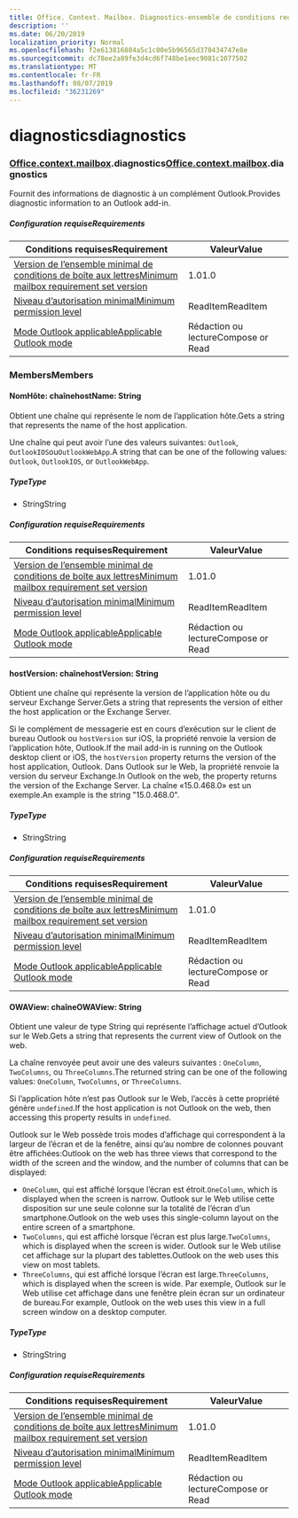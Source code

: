 ```yaml
---
title: Office. Context. Mailbox. Diagnostics-ensemble de conditions requises 1,2
description: ''
ms.date: 06/20/2019
localization_priority: Normal
ms.openlocfilehash: f2e613816884a5c1c00e5b96565d378434747e8e
ms.sourcegitcommit: dc78ee2a89fe3d4cd6f748be1eec9081c1077502
ms.translationtype: MT
ms.contentlocale: fr-FR
ms.lasthandoff: 08/07/2019
ms.locfileid: "36231269"
---
```

# <a name="diagnostics"></a><span data-ttu-id="b8967-102">diagnostics</span><span class="sxs-lookup"><span data-stu-id="b8967-102">diagnostics</span></span>

### <a name="officeofficemdcontextofficecontextmdmailboxofficecontextmailboxmddiagnostics"></a><span data-ttu-id="b8967-103">[Office](Office.md)[.context](Office.context.md)[.mailbox](Office.context.mailbox.md).diagnostics</span><span class="sxs-lookup"><span data-stu-id="b8967-103">[Office](Office.md)[.context](Office.context.md)[.mailbox](Office.context.mailbox.md).diagnostics</span></span>

<span data-ttu-id="b8967-104">Fournit des informations de diagnostic à un complément Outlook.</span><span class="sxs-lookup"><span data-stu-id="b8967-104">Provides diagnostic information to an Outlook add-in.</span></span>

##### <a name="requirements"></a><span data-ttu-id="b8967-105">Configuration requise</span><span class="sxs-lookup"><span data-stu-id="b8967-105">Requirements</span></span>

|<span data-ttu-id="b8967-106">Conditions requises</span><span class="sxs-lookup"><span data-stu-id="b8967-106">Requirement</span></span>| <span data-ttu-id="b8967-107">Valeur</span><span class="sxs-lookup"><span data-stu-id="b8967-107">Value</span></span>|
|---|---|
|[<span data-ttu-id="b8967-108">Version de l’ensemble minimal de conditions de boîte aux lettres</span><span class="sxs-lookup"><span data-stu-id="b8967-108">Minimum mailbox requirement set version</span></span>](/office/dev/add-ins/reference/requirement-sets/outlook-api-requirement-sets)| <span data-ttu-id="b8967-109">1.0</span><span class="sxs-lookup"><span data-stu-id="b8967-109">1.0</span></span>|
|[<span data-ttu-id="b8967-110">Niveau d’autorisation minimal</span><span class="sxs-lookup"><span data-stu-id="b8967-110">Minimum permission level</span></span>](/outlook/add-ins/understanding-outlook-add-in-permissions)| <span data-ttu-id="b8967-111">ReadItem</span><span class="sxs-lookup"><span data-stu-id="b8967-111">ReadItem</span></span>|
|[<span data-ttu-id="b8967-112">Mode Outlook applicable</span><span class="sxs-lookup"><span data-stu-id="b8967-112">Applicable Outlook mode</span></span>](/outlook/add-ins/#extension-points)| <span data-ttu-id="b8967-113">Rédaction ou lecture</span><span class="sxs-lookup"><span data-stu-id="b8967-113">Compose or Read</span></span>|

### <a name="members"></a><span data-ttu-id="b8967-114">Members</span><span class="sxs-lookup"><span data-stu-id="b8967-114">Members</span></span>

#### <a name="hostname-string"></a><span data-ttu-id="b8967-115">NomHôte: chaîne</span><span class="sxs-lookup"><span data-stu-id="b8967-115">hostName: String</span></span>

<span data-ttu-id="b8967-116">Obtient une chaîne qui représente le nom de l’application hôte.</span><span class="sxs-lookup"><span data-stu-id="b8967-116">Gets a string that represents the name of the host application.</span></span>

<span data-ttu-id="b8967-117">Une chaîne qui peut avoir l’une des valeurs suivantes: `Outlook`, `OutlookIOS`ou`OutlookWebApp`.</span><span class="sxs-lookup"><span data-stu-id="b8967-117">A string that can be one of the following values: `Outlook`, `OutlookIOS`, or `OutlookWebApp`.</span></span>

##### <a name="type"></a><span data-ttu-id="b8967-118">Type</span><span class="sxs-lookup"><span data-stu-id="b8967-118">Type</span></span>

*   <span data-ttu-id="b8967-119">String</span><span class="sxs-lookup"><span data-stu-id="b8967-119">String</span></span>

##### <a name="requirements"></a><span data-ttu-id="b8967-120">Configuration requise</span><span class="sxs-lookup"><span data-stu-id="b8967-120">Requirements</span></span>

|<span data-ttu-id="b8967-121">Conditions requises</span><span class="sxs-lookup"><span data-stu-id="b8967-121">Requirement</span></span>| <span data-ttu-id="b8967-122">Valeur</span><span class="sxs-lookup"><span data-stu-id="b8967-122">Value</span></span>|
|---|---|
|[<span data-ttu-id="b8967-123">Version de l’ensemble minimal de conditions de boîte aux lettres</span><span class="sxs-lookup"><span data-stu-id="b8967-123">Minimum mailbox requirement set version</span></span>](/office/dev/add-ins/reference/requirement-sets/outlook-api-requirement-sets)| <span data-ttu-id="b8967-124">1.0</span><span class="sxs-lookup"><span data-stu-id="b8967-124">1.0</span></span>|
|[<span data-ttu-id="b8967-125">Niveau d’autorisation minimal</span><span class="sxs-lookup"><span data-stu-id="b8967-125">Minimum permission level</span></span>](/outlook/add-ins/understanding-outlook-add-in-permissions)| <span data-ttu-id="b8967-126">ReadItem</span><span class="sxs-lookup"><span data-stu-id="b8967-126">ReadItem</span></span>|
|[<span data-ttu-id="b8967-127">Mode Outlook applicable</span><span class="sxs-lookup"><span data-stu-id="b8967-127">Applicable Outlook mode</span></span>](/outlook/add-ins/#extension-points)| <span data-ttu-id="b8967-128">Rédaction ou lecture</span><span class="sxs-lookup"><span data-stu-id="b8967-128">Compose or Read</span></span>|

#### <a name="hostversion-string"></a><span data-ttu-id="b8967-129">hostVersion: chaîne</span><span class="sxs-lookup"><span data-stu-id="b8967-129">hostVersion: String</span></span>

<span data-ttu-id="b8967-130">Obtient une chaîne qui représente la version de l’application hôte ou du serveur Exchange Server.</span><span class="sxs-lookup"><span data-stu-id="b8967-130">Gets a string that represents the version of either the host application or the Exchange Server.</span></span>

<span data-ttu-id="b8967-131">Si le complément de messagerie est en cours d’exécution sur le client de bureau Outlook ou `hostVersion` sur iOS, la propriété renvoie la version de l’application hôte, Outlook.</span><span class="sxs-lookup"><span data-stu-id="b8967-131">If the mail add-in is running on the Outlook desktop client or iOS, the `hostVersion` property returns the version of the host application, Outlook.</span></span> <span data-ttu-id="b8967-132">Dans Outlook sur le Web, la propriété renvoie la version du serveur Exchange.</span><span class="sxs-lookup"><span data-stu-id="b8967-132">In Outlook on the web, the property returns the version of the Exchange Server.</span></span> <span data-ttu-id="b8967-133">La chaîne «15.0.468.0» est un exemple.</span><span class="sxs-lookup"><span data-stu-id="b8967-133">An example is the string "15.0.468.0".</span></span>

##### <a name="type"></a><span data-ttu-id="b8967-134">Type</span><span class="sxs-lookup"><span data-stu-id="b8967-134">Type</span></span>

*   <span data-ttu-id="b8967-135">String</span><span class="sxs-lookup"><span data-stu-id="b8967-135">String</span></span>

##### <a name="requirements"></a><span data-ttu-id="b8967-136">Configuration requise</span><span class="sxs-lookup"><span data-stu-id="b8967-136">Requirements</span></span>

|<span data-ttu-id="b8967-137">Conditions requises</span><span class="sxs-lookup"><span data-stu-id="b8967-137">Requirement</span></span>| <span data-ttu-id="b8967-138">Valeur</span><span class="sxs-lookup"><span data-stu-id="b8967-138">Value</span></span>|
|---|---|
|[<span data-ttu-id="b8967-139">Version de l’ensemble minimal de conditions de boîte aux lettres</span><span class="sxs-lookup"><span data-stu-id="b8967-139">Minimum mailbox requirement set version</span></span>](/office/dev/add-ins/reference/requirement-sets/outlook-api-requirement-sets)| <span data-ttu-id="b8967-140">1.0</span><span class="sxs-lookup"><span data-stu-id="b8967-140">1.0</span></span>|
|[<span data-ttu-id="b8967-141">Niveau d’autorisation minimal</span><span class="sxs-lookup"><span data-stu-id="b8967-141">Minimum permission level</span></span>](/outlook/add-ins/understanding-outlook-add-in-permissions)| <span data-ttu-id="b8967-142">ReadItem</span><span class="sxs-lookup"><span data-stu-id="b8967-142">ReadItem</span></span>|
|[<span data-ttu-id="b8967-143">Mode Outlook applicable</span><span class="sxs-lookup"><span data-stu-id="b8967-143">Applicable Outlook mode</span></span>](/outlook/add-ins/#extension-points)| <span data-ttu-id="b8967-144">Rédaction ou lecture</span><span class="sxs-lookup"><span data-stu-id="b8967-144">Compose or Read</span></span>|

#### <a name="owaview-string"></a><span data-ttu-id="b8967-145">OWAView: chaîne</span><span class="sxs-lookup"><span data-stu-id="b8967-145">OWAView: String</span></span>

<span data-ttu-id="b8967-146">Obtient une valeur de type String qui représente l’affichage actuel d’Outlook sur le Web.</span><span class="sxs-lookup"><span data-stu-id="b8967-146">Gets a string that represents the current view of Outlook on the web.</span></span>

<span data-ttu-id="b8967-147">La chaîne renvoyée peut avoir une des valeurs suivantes : `OneColumn`, `TwoColumns`, ou `ThreeColumns`.</span><span class="sxs-lookup"><span data-stu-id="b8967-147">The returned string can be one of the following values: `OneColumn`, `TwoColumns`, or `ThreeColumns`.</span></span>

<span data-ttu-id="b8967-148">Si l’application hôte n’est pas Outlook sur le Web, l’accès à cette propriété génère `undefined`.</span><span class="sxs-lookup"><span data-stu-id="b8967-148">If the host application is not Outlook on the web, then accessing this property results in `undefined`.</span></span>

<span data-ttu-id="b8967-149">Outlook sur le Web possède trois modes d’affichage qui correspondent à la largeur de l’écran et de la fenêtre, ainsi qu’au nombre de colonnes pouvant être affichées:</span><span class="sxs-lookup"><span data-stu-id="b8967-149">Outlook on the web has three views that correspond to the width of the screen and the window, and the number of columns that can be displayed:</span></span>

*   <span data-ttu-id="b8967-150">`OneColumn`, qui est affiché lorsque l’écran est étroit.</span><span class="sxs-lookup"><span data-stu-id="b8967-150">`OneColumn`, which is displayed when the screen is narrow.</span></span> <span data-ttu-id="b8967-151">Outlook sur le Web utilise cette disposition sur une seule colonne sur la totalité de l’écran d’un smartphone.</span><span class="sxs-lookup"><span data-stu-id="b8967-151">Outlook on the web uses this single-column layout on the entire screen of a smartphone.</span></span>
*   <span data-ttu-id="b8967-152">`TwoColumns`, qui est affiché lorsque l’écran est plus large.</span><span class="sxs-lookup"><span data-stu-id="b8967-152">`TwoColumns`, which is displayed when the screen is wider.</span></span> <span data-ttu-id="b8967-153">Outlook sur le Web utilise cet affichage sur la plupart des tablettes.</span><span class="sxs-lookup"><span data-stu-id="b8967-153">Outlook on the web uses this view on most tablets.</span></span>
*   <span data-ttu-id="b8967-154">`ThreeColumns`, qui est affiché lorsque l’écran est large.</span><span class="sxs-lookup"><span data-stu-id="b8967-154">`ThreeColumns`, which is displayed when the screen is wide.</span></span> <span data-ttu-id="b8967-155">Par exemple, Outlook sur le Web utilise cet affichage dans une fenêtre plein écran sur un ordinateur de bureau.</span><span class="sxs-lookup"><span data-stu-id="b8967-155">For example, Outlook on the web uses this view in a full screen window on a desktop computer.</span></span>

##### <a name="type"></a><span data-ttu-id="b8967-156">Type</span><span class="sxs-lookup"><span data-stu-id="b8967-156">Type</span></span>

*   <span data-ttu-id="b8967-157">String</span><span class="sxs-lookup"><span data-stu-id="b8967-157">String</span></span>

##### <a name="requirements"></a><span data-ttu-id="b8967-158">Configuration requise</span><span class="sxs-lookup"><span data-stu-id="b8967-158">Requirements</span></span>

|<span data-ttu-id="b8967-159">Conditions requises</span><span class="sxs-lookup"><span data-stu-id="b8967-159">Requirement</span></span>| <span data-ttu-id="b8967-160">Valeur</span><span class="sxs-lookup"><span data-stu-id="b8967-160">Value</span></span>|
|---|---|
|[<span data-ttu-id="b8967-161">Version de l’ensemble minimal de conditions de boîte aux lettres</span><span class="sxs-lookup"><span data-stu-id="b8967-161">Minimum mailbox requirement set version</span></span>](/office/dev/add-ins/reference/requirement-sets/outlook-api-requirement-sets)| <span data-ttu-id="b8967-162">1.0</span><span class="sxs-lookup"><span data-stu-id="b8967-162">1.0</span></span>|
|[<span data-ttu-id="b8967-163">Niveau d’autorisation minimal</span><span class="sxs-lookup"><span data-stu-id="b8967-163">Minimum permission level</span></span>](/outlook/add-ins/understanding-outlook-add-in-permissions)| <span data-ttu-id="b8967-164">ReadItem</span><span class="sxs-lookup"><span data-stu-id="b8967-164">ReadItem</span></span>|
|[<span data-ttu-id="b8967-165">Mode Outlook applicable</span><span class="sxs-lookup"><span data-stu-id="b8967-165">Applicable Outlook mode</span></span>](/outlook/add-ins/#extension-points)| <span data-ttu-id="b8967-166">Rédaction ou lecture</span><span class="sxs-lookup"><span data-stu-id="b8967-166">Compose or Read</span></span>|
